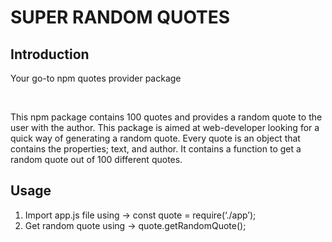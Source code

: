 <h1><bold>SUPER RANDOM QUOTES</bold></h1>

<h2>Introduction</h2>
<p>Your go-to npm quotes provider package</p>
<br>
<p>
This npm package contains 100 quotes and provides a random quote to the user with the author. This package is aimed at web-developer looking for a quick way of generating a random quote. Every quote is an object that contains the properties; text, and author. 
It contains a function to get a random quote out of 100 different quotes. 
</p>
<h2>Usage</h2>
<ol>
<li>
Import app.js file using -> <bold>const quote = require(‘./app’)</bold>;
</li>
<li>
Get random quote using -> <bold>quote.getRandomQuote()</bold>;
</li>
</ul>


